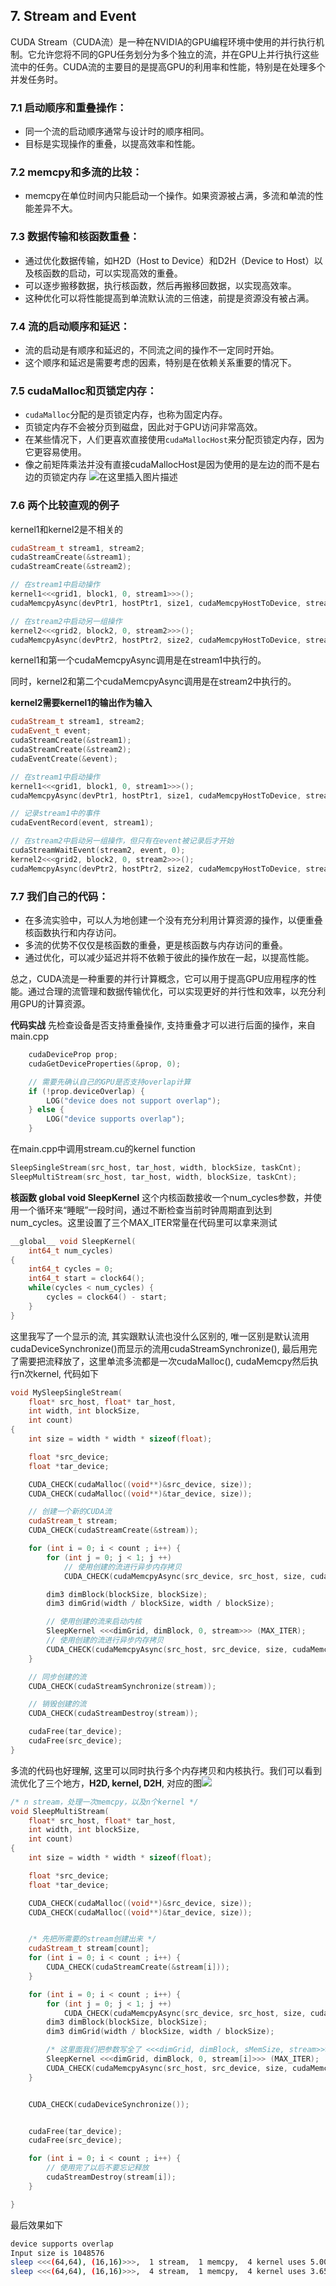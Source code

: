 ## 7. Stream and Event 
CUDA Stream（CUDA流）是一种在NVIDIA的GPU编程环境中使用的并行执行机制。它允许您将不同的GPU任务划分为多个独立的流，并在GPU上并行执行这些流中的任务。CUDA流的主要目的是提高GPU的利用率和性能，特别是在处理多个并发任务时。

### 7.1 **启动顺序和重叠操作**：
   - 同一个流的启动顺序通常与设计时的顺序相同。
   - 目标是实现操作的重叠，以提高效率和性能。

### 7.2 **memcpy和多流的比较**：
   - memcpy在单位时间内只能启动一个操作。如果资源被占满，多流和单流的性能差异不大。

### 7.3 **数据传输和核函数重叠**：
   - 通过优化数据传输，如H2D（Host to Device）和D2H（Device to Host）以及核函数的启动，可以实现高效的重叠。
   - 可以逐步搬移数据，执行核函数，然后再搬移回数据，以实现高效率。
   - 这种优化可以将性能提高到单流默认流的三倍速，前提是资源没有被占满。

### 7.4 **流的启动顺序和延迟**：
   - 流的启动是有顺序和延迟的，不同流之间的操作不一定同时开始。
   - 这个顺序和延迟是需要考虑的因素，特别是在依赖关系重要的情况下。

### 7.5 **cudaMalloc和页锁定内存**：
   - `cudaMalloc`分配的是页锁定内存，也称为固定内存。
   - 页锁定内存不会被分页到磁盘，因此对于GPU访问非常高效。
   - 在某些情况下，人们更喜欢直接使用`cudaMallocHost`来分配页锁定内存，因为它更容易使用。
   - 像之前矩阵乘法并没有直接cudaMallocHost是因为使用的是左边的而不是右边的页锁定内存
   ![在这里插入图片描述](https://img-blog.csdnimg.cn/662f6e9d3f654653bffea12cc6b5fd18.png)

### 7.6 **两个比较直观的例子**
kernel1和kernel2是不相关的
```cpp
cudaStream_t stream1, stream2;
cudaStreamCreate(&stream1);
cudaStreamCreate(&stream2);

// 在stream1中启动操作
kernel1<<<grid1, block1, 0, stream1>>>();
cudaMemcpyAsync(devPtr1, hostPtr1, size1, cudaMemcpyHostToDevice, stream1);

// 在stream2中启动另一组操作
kernel2<<<grid2, block2, 0, stream2>>>();
cudaMemcpyAsync(devPtr2, hostPtr2, size2, cudaMemcpyHostToDevice, stream2);
```
kernel1和第一个cudaMemcpyAsync调用是在stream1中执行的。

同时，kernel2和第二个cudaMemcpyAsync调用是在stream2中执行的。

**kernel2需要kernel1的输出作为输入**
```cpp
cudaStream_t stream1, stream2;
cudaEvent_t event;
cudaStreamCreate(&stream1);
cudaStreamCreate(&stream2);
cudaEventCreate(&event);

// 在stream1中启动操作
kernel1<<<grid1, block1, 0, stream1>>>();
cudaMemcpyAsync(devPtr1, hostPtr1, size1, cudaMemcpyHostToDevice, stream1);

// 记录stream1中的事件
cudaEventRecord(event, stream1);

// 在stream2中启动另一组操作，但只有在event被记录后才开始
cudaStreamWaitEvent(stream2, event, 0);
kernel2<<<grid2, block2, 0, stream2>>>();
cudaMemcpyAsync(devPtr2, hostPtr2, size2, cudaMemcpyHostToDevice, stream2);
```

### 7.7 我们自己的代码：

- 在多流实验中，可以人为地创建一个没有充分利用计算资源的操作，以便重叠核函数执行和内存访问。
- 多流的优势不仅仅是核函数的重叠，更是核函数与内存访问的重叠。
- 通过优化，可以减少延迟并将不依赖于彼此的操作放在一起，以提高性能。

总之，CUDA流是一种重要的并行计算概念，它可以用于提高GPU应用程序的性能。通过合理的流管理和数据传输优化，可以实现更好的并行性和效率，以充分利用GPU的计算资源。

**代码实战**
先检查设备是否支持重叠操作, 支持重叠才可以进行后面的操作，来自main.cpp
```cpp
    cudaDeviceProp prop;
    cudaGetDeviceProperties(&prop, 0);

    // 需要先确认自己的GPU是否支持overlap计算
    if (!prop.deviceOverlap) {
        LOG("device does not support overlap");
    } else {
        LOG("device supports overlap");
    }
```

在main.cpp中调用stream.cu的kernel function
```cpp
SleepSingleStream(src_host, tar_host, width, blockSize, taskCnt);
SleepMultiStream(src_host, tar_host, width, blockSize, taskCnt);
```

**核函数 __global__ void SleepKernel** 这个内核函数接收一个num_cycles参数，并使用一个循环来“睡眠”一段时间，通过不断检查当前时钟周期直到达到num_cycles。这里设置了三个MAX_ITER常量在代码里可以拿来测试
```cpp
__global__ void SleepKernel(
    int64_t num_cycles)
{
    int64_t cycles = 0;
    int64_t start = clock64();
    while(cycles < num_cycles) {
        cycles = clock64() - start;
    }
}
```

这里我写了一个显示的流, 其实跟默认流也没什么区别的, 唯一区别是默认流用cudaDeviceSynchronize()而显示的流用cudaStreamSynchronize(), 最后用完了需要把流释放了，这里单流多流都是一次cudaMalloc(), cudaMemcpy然后执行n次kernel, 代码如下
```cpp
void MySleepSingleStream(
    float* src_host, float* tar_host, 
    int width, int blockSize, 
    int count) 
{
    int size = width * width * sizeof(float);

    float *src_device;
    float *tar_device;

    CUDA_CHECK(cudaMalloc((void**)&src_device, size));
    CUDA_CHECK(cudaMalloc((void**)&tar_device, size));

    // 创建一个新的CUDA流
    cudaStream_t stream;
    CUDA_CHECK(cudaStreamCreate(&stream));

    for (int i = 0; i < count ; i++) {
        for (int j = 0; j < 1; j ++) 
            // 使用创建的流进行异步内存拷贝
            CUDA_CHECK(cudaMemcpyAsync(src_device, src_host, size, cudaMemcpyHostToDevice, stream));

        dim3 dimBlock(blockSize, blockSize);
        dim3 dimGrid(width / blockSize, width / blockSize);

        // 使用创建的流来启动内核
        SleepKernel <<<dimGrid, dimBlock, 0, stream>>> (MAX_ITER);
        // 使用创建的流进行异步内存拷贝
        CUDA_CHECK(cudaMemcpyAsync(src_host, src_device, size, cudaMemcpyDeviceToHost, stream));
    }

    // 同步创建的流
    CUDA_CHECK(cudaStreamSynchronize(stream));

    // 销毁创建的流
    CUDA_CHECK(cudaStreamDestroy(stream));

    cudaFree(tar_device);
    cudaFree(src_device);
}
```

多流的代码也好理解, 这里可以同时执行多个内存拷贝和内核执行。我们可以看到流优化了三个地方，**H2D, kernel, D2H**, 对应的图![](https://img-blog.csdnimg.cn/b70ec29675d54ef690f12e4e6350aaab.png)
```cpp
/* n stream，处理一次memcpy，以及n个kernel */
void SleepMultiStream(
    float* src_host, float* tar_host,
    int width, int blockSize, 
    int count) 
{
    int size = width * width * sizeof(float);

    float *src_device;
    float *tar_device;

    CUDA_CHECK(cudaMalloc((void**)&src_device, size));
    CUDA_CHECK(cudaMalloc((void**)&tar_device, size));


    /* 先把所需要的stream创建出来 */
    cudaStream_t stream[count];
    for (int i = 0; i < count ; i++) {
        CUDA_CHECK(cudaStreamCreate(&stream[i]));
    }

    for (int i = 0; i < count ; i++) {
        for (int j = 0; j < 1; j ++) 
            CUDA_CHECK(cudaMemcpyAsync(src_device, src_host, size, cudaMemcpyHostToDevice, stream[i]));
        dim3 dimBlock(blockSize, blockSize);
        dim3 dimGrid(width / blockSize, width / blockSize);

        /* 这里面我们把参数写全了 <<<dimGrid, dimBlock, sMemSize, stream>>> */
        SleepKernel <<<dimGrid, dimBlock, 0, stream[i]>>> (MAX_ITER);
        CUDA_CHECK(cudaMemcpyAsync(src_host, src_device, size, cudaMemcpyDeviceToHost, stream[i]));
    }


    CUDA_CHECK(cudaDeviceSynchronize());


    cudaFree(tar_device);
    cudaFree(src_device);

    for (int i = 0; i < count ; i++) {
        // 使用完了以后不要忘记释放
        cudaStreamDestroy(stream[i]);
    }

}
```

最后效果如下
```bash
device supports overlap
Input size is 1048576
sleep <<<(64,64), (16,16)>>>,  1 stream,  1 memcpy,  4 kernel uses 5.000320 ms
sleep <<<(64,64), (16,16)>>>,  4 stream,  1 memcpy,  4 kernel uses 3.653024 ms
```
